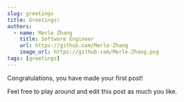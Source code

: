 ```yaml
---
slug: greetings
title: Greetings!
authors:
  - name: Merle Zhang
    title: Software Engineer
    url: https://github.com/Merle-Zhang
    image_url: https://github.com/Merle-Zhang.png
tags: [greetings]
---
```


Congratulations, you have made your first post!

Feel free to play around and edit this post as much you like.
